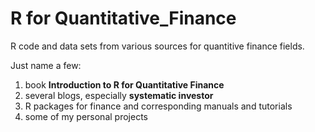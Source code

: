 R for Quantitative_Finance
==========================
R code and data sets from various sources for quantitive finance fields.

Just name a few:
1. book **Introduction to R for Quantitative Finance**  
2. several blogs, especially **systematic investor**  
3. R packages for finance and corresponding manuals and tutorials  
4. some of my personal projects  
